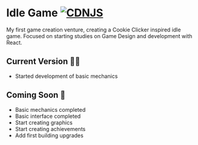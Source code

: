 # Idle Game [![CDNJS](https://img.shields.io/github/package-json/v/johnvidal77/idle-game/master)]()

My first game creation venture, creating a Cookie Clicker inspired idle game.
Focused on starting studies on Game Design and development with React.

## Current Version :man_technologist:

- Started development of basic mechanics

## Coming Soon :date:

- Basic mechanics completed
- Basic interface completed
- Start creating graphics
- Start creating achievements
- Add first building upgrades
